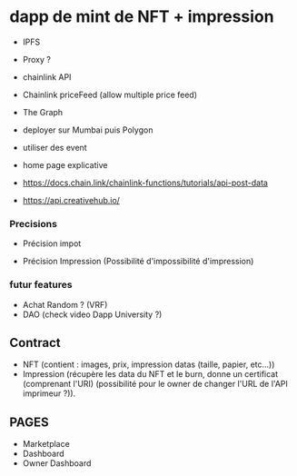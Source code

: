 # dapp de mint de NFT + impression
 - IPFS
 - Proxy ?
 - chainlink API 
 - Chainlink priceFeed (allow multiple price feed)
 - The Graph
 
 - deployer sur Mumbai puis Polygon
 - utiliser des event
 - home page explicative


- https://docs.chain.link/chainlink-functions/tutorials/api-post-data
- https://api.creativehub.io/


### Precisions
- Précision impot

- Précision Impression (Possibilité d'impossibilité d'impression)

### futur features
 - Achat Random ? (VRF)
 - DAO (check video Dapp University ?)


## Contract
- NFT (contient : images, prix, impression datas (taille, papier, etc...))
- Impression (récupère les data du NFT et le burn, donne un certificat (comprenant l'URI) (possibilité pour le owner de changer l'URL de l'API imprimeur ?)).

## PAGES
- Marketplace
- Dashboard
- Owner Dashboard
